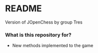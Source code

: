 # README #

Version of JOpenChess by group Tres

### What is this repository for? ###

* New methods implemented to the game